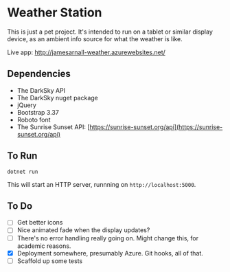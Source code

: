 # Weather Station

This is just a pet project. It's intended to run on a tablet or similar display
device, as an ambient info source for what the weather is like.

Live app: http://jamesarnall-weather.azurewebsites.net/


## Dependencies

- The DarkSky API
- The DarkSky nuget package
- jQuery
- Bootstrap 3.37
- Roboto font
- The Sunrise Sunset API:
  [https://sunrise-sunset.org/api](https://sunrise-sunset.org/api)

## To Run

```
dotnet run
```

This will start an HTTP server, runnning on ```http://localhost:5000```.


## To Do

- [ ] Get better icons
- [ ] Nice animated fade when the display updates?
- [ ] There's no error handling really going on. Might change this, for
  academic reasons.
- [x] Deployment somewhere, presumably Azure. Git hooks, all of that.
- [ ] Scaffold up some tests
